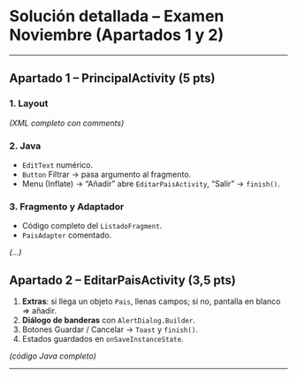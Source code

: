 
# Solución detallada – Examen Noviembre (Apartados 1 y 2)

---

## Apartado 1 – PrincipalActivity (5 pts)

### 1. Layout
*(XML completo con comments)*

### 2. Java
- `EditText` numérico.
- `Button` Filtrar → pasa argumento al fragmento.
- Menu (Inflate) → “Añadir” abre `EditarPaisActivity`, “Salir” → `finish()`.

### 3. Fragmento y Adaptador
- Código completo del `ListadoFragment`.
- `PaisAdapter` comentado.

*(…)*

## Apartado 2 – EditarPaisActivity (3,5 pts)

1. **Extras**: si llega un objeto `Pais`, llenas campos; si no, pantalla en blanco ⇒ añadir.  
2. **Diálogo de banderas** con `AlertDialog.Builder`.  
3. Botones Guardar / Cancelar → `Toast` y `finish()`.  
4. Estados guardados en `onSaveInstanceState`.

*(código Java completo)*

---
